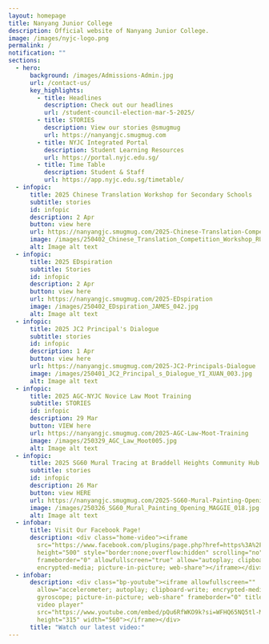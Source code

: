 ```yaml
---
layout: homepage
title: Nanyang Junior College
description: Official website of Nanyang Junior College.
image: /images/nyjc-logo.png
permalink: /
notification: ""
sections:
  - hero:
      background: /images/Admissions-Admin.jpg
      url: /contact-us/
      key_highlights:
        - title: Headlines
          description: Check out our headlines
          url: /student-council-election-mar-5-2025/
        - title: STORIES
          description: View our stories @smugmug
          url: https://nanyangjc.smugmug.com
        - title: NYJC Integrated Portal
          description: Student Learning Resources
          url: https://portal.nyjc.edu.sg/
        - title: Time Table
          description: Student & Staff
          url: https://app.nyjc.edu.sg/timetable/
  - infopic:
      title: 2025 Chinese Translation Workshop for Secondary Schools
      subtitle: stories
      id: infopic
      description: 2 Apr
      button: view here
      url: https://nanyangjc.smugmug.com/2025-Chinese-Translation-Competition-Workshop
      image: /images/250402_Chinese_Translation_Competition_Workshop_RUTH_030.jpg
      alt: Image alt text
  - infopic:
      title: 2025 EDspiration
      subtitle: Stories
      id: infopic
      description: 2 Apr
      button: view here
      url: https://nanyangjc.smugmug.com/2025-EDspiration
      image: /images/250402_EDspiration_JAMES_042.jpg
      alt: Image alt text
  - infopic:
      title: 2025 JC2 Principal's Dialogue
      subtitle: stories
      id: infopic
      description: 1 Apr
      button: view here
      url: https://nanyangjc.smugmug.com/2025-JC2-Principals-Dialogue
      image: /images/250401_JC2_Principal_s_Dialogue_YI_XUAN_003.jpg
      alt: Image alt text
  - infopic:
      title: 2025 AGC-NYJC Novice Law Moot Training
      subtitle: STORIES
      id: infopic
      description: 29 Mar
      button: VIEW here
      url: https://nanyangjc.smugmug.com/2025-AGC-Law-Moot-Training
      image: /images/250329_AGC_Law_Moot005.jpg
      alt: Image alt text
  - infopic:
      title: 2025 SG60 Mural Tracing at Braddell Heights Community Hub
      subtitle: stories
      id: infopic
      description: 26 Mar
      button: view HERE
      url: https://nanyangjc.smugmug.com/2025-SG60-Mural-Painting-Opening
      image: /images/250326_SG60_Mural_Painting_Opening_MAGGIE_018.jpg
      alt: Image alt text
  - infobar:
      title: Visit Our Facebook Page!
      description: <div class="home-video"><iframe
        src="https://www.facebook.com/plugins/page.php?href=https%3A%2F%2Fwww.facebook.com%2FNanyangjc%2F&tabs=timeline&width=340&height=500&small_header=false&adapt_container_width=true&hide_cover=false&show_facepile=true&appId"
        height="500" style="border:none;overflow:hidden" scrolling="no"
        frameborder="0" allowfullscreen="true" allow="autoplay; clipboard-write;
        encrypted-media; picture-in-picture; web-share"></iframe></div>
  - infobar:
      description: <div class="bp-youtube"><iframe allowfullscreen=""
        allow="accelerometer; autoplay; clipboard-write; encrypted-media;
        gyroscope; picture-in-picture; web-share" frameborder="0" title="YouTube
        video player"
        src="https://www.youtube.com/embed/pQu6RfWKO9k?si=WFHQ65NQ5tl-M84f"
        height="315" width="560"></iframe></div>
      title: "Watch our latest video:"
---
```

